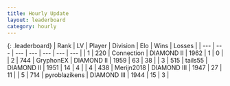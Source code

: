 ```yaml
---
title: Hourly Update
layout: leaderboard
category: hourly
---
```


{: .leaderboard}
| Rank | LV | Player | Division | Elo | Wins | Losses |
| --- | --- | --- | --- | --- | --- | --- |
| <span data-change="0">1</span> | 220 | <span title="ID: 539711">Connection</span> | DIAMOND II | <span data-change="0">1962</span> | <span data-change="0">1</span> | <span data-change="0">0</span> |
| <span data-change="1">2</span> | 744 | <span title="ID: 315148">GryphonEX</span> | DIAMOND II | <span data-change="22">1959</span> | <span data-change="7">63</span> | <span data-change="3">38</span> |
| <span data-change="11">3</span> | 515 | <span title="ID: 170123">tails55</span> | DIAMOND II | <span data-change="66">1951</span> | <span data-change="6">14</span> | <span data-change="0">4</span> |
| <span data-change="3">4</span> | 438 | <span title="ID: 489101">Merijn2018</span> | DIAMOND III | <span data-change="34">1947</span> | <span data-change="8">27</span> | <span data-change="4">11</span> |
| <span data-change="-3">5</span> | 714 | <span title="ID: 143220">pyroblazikens</span> | DIAMOND III | <span data-change="0">1944</span> | <span data-change="0">15</span> | <span data-change="0">3</span> |